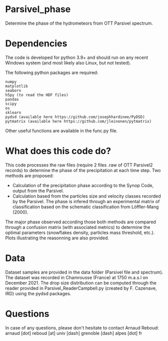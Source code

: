 # Parsivel_phase
Determine the phase of the hydrometeors from OTT Parsivel spectrum.

# Dependencies
The code is developed for python 3.9+ and should run on any recent Windows system (and most likely also Linux, but not tested).

The following python packages are required:

    numpy
    matplotlib
    seaborn
    h5py (to read the HDF files)
    pandas
    scipy
    os
    sklearn
    pydsd (available here https://github.com/josephhardinee/PyDSD)
    pytmatrix (available here https://github.com/jleinonen/pytmatrix)
    
Other useful functions are available in the func.py file.

# What does this code do?
This code processes the raw files (require 2 files .raw of OTT Parsivel2 records) to determine the phase of the precipitation at each time step.
Two methods are proposed:
 - Calculation of the precipitation phase according to the Synop Code, output from the Parsivel.
 - Calculation based from the particles size and velocity classes recorded by the Parsivel. The phase is infered through an experimental matrix of classification based on the schematic classification from Löffler-Mang (2000).

The major phase observed according those both methods are compared through a confusion matrix (with associated metrics) to determine the optimal parameters (snowflakes density, particles mass threshold, etc.).
Plots illustrating the reasonning are also provided.

# Data
Dataset samples are provided in the data folder (Parsivel file and spectrum). The dataset was recorded in Chamrousse (France) at 1750 m.a.s.l on December 2021.
The drop size distribution can be computed through the reader provided in Parsivel_ReaderCampbell.py (created by F. Cazenave, IRD) using the pydsd packages.

# Questions
In case of any questions, please don't hesitate to contact Arnaud Reboud: arnaud [dot] reboud [at] univ [dash] grenoble [dash] alpes [dot] fr
